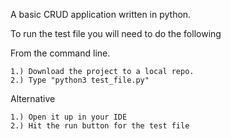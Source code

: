 A basic CRUD application written in python.

To run the test file you will need to do the following

From the command line.

    1.) Download the project to a local repo.
    2.) Type "python3 test_file.py"

Alternative

    1.) Open it up in your IDE
    2.) Hit the run button for the test file

